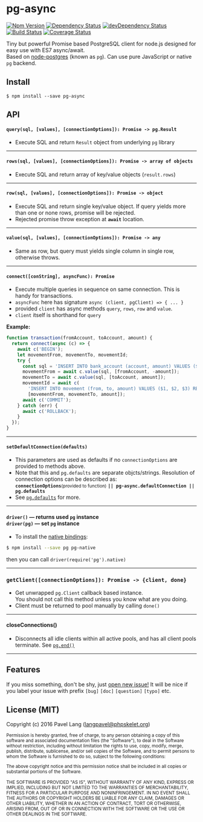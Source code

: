 # pg-async 
[![Npm Version](https://badge.fury.io/js/pg-async.svg)](https://badge.fury.io/js/pg-async)
[![Dependency Status](https://david-dm.org/langpavel/node-pg-async.svg)](https://david-dm.org/langpavel/node-pg-async)
[![devDependency Status](https://david-dm.org/langpavel/node-pg-async/dev-status.svg)](https://david-dm.org/langpavel/node-pg-async#info=devDependencies)
[![Build Status](https://circleci.com/gh/langpavel/node-pg-async.svg?style=shield)](https://circleci.com/gh/langpavel/node-pg-async) 
[![Coverage Status](https://coveralls.io/repos/github/langpavel/node-pg-async/badge.svg?branch=master)](https://coveralls.io/github/langpavel/node-pg-async?branch=master)

Tiny but powerful Promise based PostgreSQL client for node.js
designed for easy use with ES7 async/await.<br/>
Based on [node-postgres](https://github.com/brianc/node-postgres) (known as `pg`).
Can use pure JavaScript or native `pg` backend.

## Install

```
$ npm install --save pg-async
```

## API

#### `query(sql, [values], [connectionOptions]): Promise -> pg.Result`

* Execute SQL and return `Result` object from underlying `pg` library

---

#### `rows(sql, [values], [connectionOptions]): Promise -> array of objects`

* Execute SQL and return array of key/value objects (`result.rows`)

---

#### `row(sql, [values], [connectionOptions]): Promise -> object`

* Execute SQL and return single key/value object.
  If query yields more than one or none rows, promise will be rejected.
* Rejected promise throw exception at **`await`** location.

---

#### `value(sql, [values], [connectionOptions]): Promise -> any`

* Same as row, but query must yields single column in single row, otherwise throws.

---

#### `connect([conString], asyncFunc): Promise`

* Execute multiple queries in sequence on same connection. This is handy for transactions.
* `asyncFunc` here has signature `async (client, pgClient) => { ... }`
* provided `client` has async methods `query`, `rows`, `row` and `value`.
* `client` itself is shorthand for `query`

__Example:__

```js
function transaction(fromAccount, toAccount, amount) {
  return connect(async (c) => {
    await c('BEGIN');
    let movementFrom, movementTo, movementId;
    try {
      const sql = 'INSERT INTO bank_account (account, amount) VALUES ($1, $2) RETURNS id';
      movementFrom = await c.value(sql, [fromAccount, -amount]);
      movementTo = await c.value(sql, [toAccount, amount]);
      movementId = await c(
        'INSERT INTO movement (from, to, amount) VALUES ($1, $2, $3) RETURNS id',
        [movementFrom, movementTo, amount]);
      await c('COMMIT');
    } catch (err) {
      await c('ROLLBACK');
    }
  });
}
```

---

#### `setDefaultConnection(defaults)`

* This parameters are used as defaults if no `connectionOptions` are provided to methods above.
* Note that this and `pg.defaults` are separate objcts/strings.
  Resolution of connection options can be described as:<br/>
  **`connectionOptions`**<small>(provided to function)</small>
  **`|| pg-async.defaultConnection || pg.defaults`**
* See [`pg.defaults`](https://github.com/brianc/node-postgres/wiki/pg#pgdefaults)
  for more.

---

#### `driver()` — returns used `pg` instance<br/>`driver(pg)` — set `pg` instance

* To install the [native bindings](https://github.com/brianc/node-pg-native.git):

```sh
$ npm install --save pg pg-native
```
then you can call `driver(require('pg').native)`

---

### `getClient([connectionOptions]): Promise -> {client, done}`

* Get unwrapped `pg.Client` callback based instance.<br/>
  You should not call this method unless you know what are you doing.
* Client must be returned to pool manually by calling `done()`

---

#### closeConnections()

* Disconnects all idle clients within all active pools, and has all client pools terminate.
  See [`pg.end()`](https://github.com/brianc/node-postgres/wiki/pg#end)

---

## Features

If you miss something, don't be shy, just
[open new issue!](https://github.com/langpavel/node-pg-async/issues)
It will be nice if you label your issue with prefix `[bug]` `[doc]` `[question]` `[typo]`
etc.

## License (MIT)

Copyright (c) 2016 Pavel Lang (langpavel@phpskelet.org)

<small>
Permission is hereby granted, free of charge, to any person obtaining a copy of this software and associated documentation files (the "Software"), to deal in the Software without restriction, including without limitation the rights to use, copy, modify, merge, publish, distribute, sublicense, and/or sell copies of the Software, and to permit persons to whom the Software is furnished to do so, subject to the following conditions:

The above copyright notice and this permission notice shall be included in all copies or substantial portions of the Software.

THE SOFTWARE IS PROVIDED "AS IS", WITHOUT WARRANTY OF ANY KIND, EXPRESS OR IMPLIED, INCLUDING BUT NOT LIMITED TO THE WARRANTIES OF MERCHANTABILITY, FITNESS FOR A PARTICULAR PURPOSE AND NONINFRINGEMENT. IN NO EVENT SHALL THE AUTHORS OR COPYRIGHT HOLDERS BE LIABLE FOR ANY CLAIM, DAMAGES OR OTHER LIABILITY, WHETHER IN AN ACTION OF CONTRACT, TORT OR OTHERWISE, ARISING FROM, OUT OF OR IN CONNECTION WITH THE SOFTWARE OR THE USE OR OTHER DEALINGS IN THE SOFTWARE.
</small>
